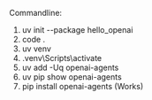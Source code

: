 Commandline:
1.  uv init --package hello_openai
2.  code .
3.  uv venv
4.  .venv\Scripts\activate
5.  uv add -Uq openai-agents
6.  uv pip show openai-agents
7.  pip install openai-agents (Works)

